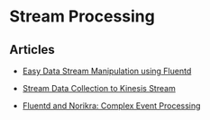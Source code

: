 # Stream Processing

## Articles
-   [Easy Data Stream Manipulation using
    Fluentd](/articles/filter-modify-apache.md)


-   [Stream Data Collection to Kinesis
    Stream](/articles/kinesis-stream.md)


-   [Fluentd and Norikra: Complex Event
    Processing](/articles/cep-norikra.md)

